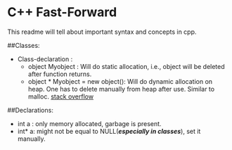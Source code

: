 # C++ Fast-Forward
This readme will tell about important syntax and concepts in cpp.

##Classes: 
* Class-declaration : 
	- object Myobject : Will do static allocation, i.e., object will be deleted after function returns. 
	- object * Myobject = new object(): Will do dynamic allocation on heap. One has to delete manually from heap after use. Similar to malloc. [stack overflow](http://stackoverflow.com/questions/22146094/why-should-i-use-a-pointer-rather-than-the-object-itself)

##Declarations: 
* int a : only memory allocated, garbage is present. 
* int\* a: might not be equal to NULL(***especially in classes***), set it manually. 
